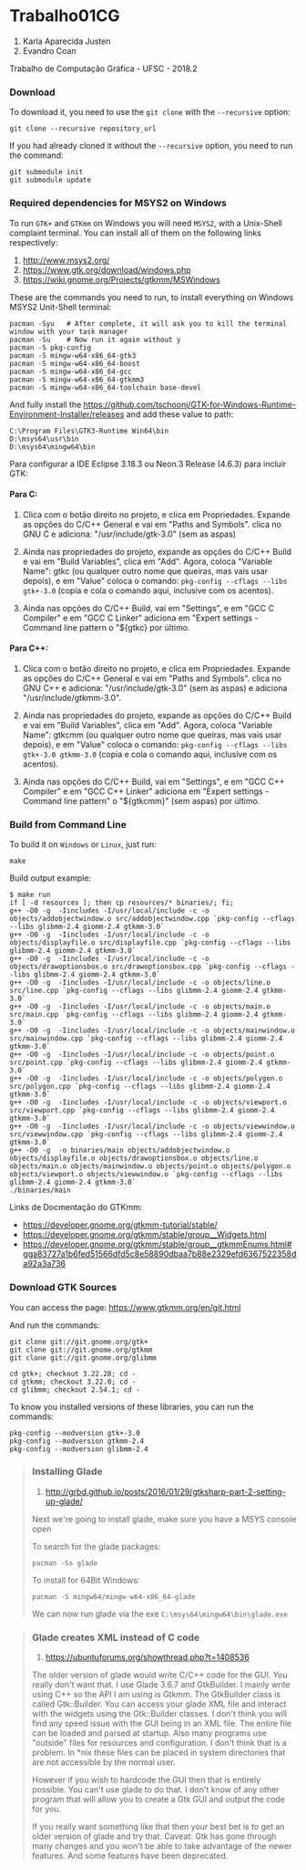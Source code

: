 # Trabalho01CG

1. Karla Aparecida Justen
1. Evandro  Coan

Trabalho de Computação Gráfica - UFSC - 2018.2


### Download

To download it, you need to use the `git clone` with the `--recursive` option:
```
git clone --recursive repository_url
```

If you had already cloned it without the `--recursive` option, you need to run the command:
```
git submodule init
git submodule update
```


### Required dependencies for MSYS2 on Windows

To run `GTK+` and `GTKmm` on Windows you will need `MSYS2`,
with a Unix-Shell complaint terminal.
You can install all of them on the following links respectively:
1. http://www.msys2.org/
1. https://www.gtk.org/download/windows.php
1. https://wiki.gnome.org/Projects/gtkmm/MSWindows

These are the commands you need to run,
to install everything on Windows MSYS2 Unit-Shell terminal:
```
pacman -Syu   # After complete, it will ask you to kill the terminal window with your task manager
pacman -Su    # Now run it again without y
pacman -S pkg-config
pacman -S mingw-w64-x86_64-gtk3
pacman -S mingw-w64-x86_64-boost
pacman -S mingw-w64-x86_64-gcc
pacman -S mingw-w64-x86_64-gtkmm3
pacman -S mingw-w64-x86_64-toolchain base-devel
```

And fully install the https://github.com/tschoonj/GTK-for-Windows-Runtime-Environment-Installer/releases and add these value to path:
```
C:\Program Files\GTK3-Runtime Win64\bin
D:\msys64\usr\bin
D:\msys64\mingw64\bin
```


Para configurar a IDE Eclipse 3.18.3 ou Neon.3 Release (4.6.3) para incluir GTK:

#### Para C:

1. Clica com o botão direito no projeto, e clica em Propriedades.
Expande as opções do C/C++ General e vai em "Paths and Symbols".
clica no GNU C e adiciona: "/usr/include/gtk-3.0" (sem as aspas)

2. Ainda nas propriedades do projeto, expande as opções do C/C++ Build e vai em "Build Variables", clica em "Add".
Agora, coloca "Variable Name": gtkc (ou qualquer outro nome que queiras, mas vais usar depois), e em "Value" coloca o comando: `pkg-config --cflags --libs gtk+-3.0` (copia e cola o comando aqui, inclusive com os acentos).

3. Ainda nas opções do C/C++ Build, vai em "Settings", e em "GCC C Compiler" e em "GCC C Linker" adiciona em "Expert settings - Command line pattern o "${gtkc} por último.


#### Para C++:

1. Clica com o botão direito no projeto, e clica em Propriedades.
Expande as opções do C/C++ General e vai em "Paths and Symbols".
clica no GNU C++ e adiciona: "/usr/include/gtk-3.0" (sem as aspas) e adiciona "/usr/include/gtkmm-3.0".

1. Ainda nas propriedades do projeto, expande as opções do C/C++ Build e vai em "Build Variables", clica em "Add".
Agora, coloca "Variable Name": gtkcmm (ou qualquer outro nome que queiras, mas vais usar depois), e em "Value" coloca o comando:  `pkg-config --cflags --libs gtk+-3.0 gtkmm-3.0` (copia e cola o comando aqui, inclusive com os acentos).

1. Ainda nas opções do C/C++ Build, vai em "Settings", e em "GCC C++ Compiler" e em "GCC C++ Linker" adiciona em "Expert settings - Command line pattern"  o "${gtkcmm}" (sem aspas) por último.


### Build from Command Line

To build it on `Windows` or `Linux`, just run:
```
make
```

Build output example:
```
$ make run
if [ -d resources ]; then cp resources/* binaries/; fi;
g++ -O0 -g  -Iincludes -I/usr/local/include -c -o objects/addobjectwindow.o src/addobjectwindow.cpp `pkg-config --cflags --libs glibmm-2.4 giomm-2.4 gtkmm-3.0`
g++ -O0 -g  -Iincludes -I/usr/local/include -c -o objects/displayfile.o src/displayfile.cpp `pkg-config --cflags --libs glibmm-2.4 giomm-2.4 gtkmm-3.0`
g++ -O0 -g  -Iincludes -I/usr/local/include -c -o objects/drawoptionsbox.o src/drawoptionsbox.cpp `pkg-config --cflags --libs glibmm-2.4 giomm-2.4 gtkmm-3.0`
g++ -O0 -g  -Iincludes -I/usr/local/include -c -o objects/line.o src/line.cpp `pkg-config --cflags --libs glibmm-2.4 giomm-2.4 gtkmm-3.0`
g++ -O0 -g  -Iincludes -I/usr/local/include -c -o objects/main.o src/main.cpp `pkg-config --cflags --libs glibmm-2.4 giomm-2.4 gtkmm-3.0`
g++ -O0 -g  -Iincludes -I/usr/local/include -c -o objects/mainwindow.o src/mainwindow.cpp `pkg-config --cflags --libs glibmm-2.4 giomm-2.4 gtkmm-3.0`
g++ -O0 -g  -Iincludes -I/usr/local/include -c -o objects/point.o src/point.cpp `pkg-config --cflags --libs glibmm-2.4 giomm-2.4 gtkmm-3.0`
g++ -O0 -g  -Iincludes -I/usr/local/include -c -o objects/polygon.o src/polygon.cpp `pkg-config --cflags --libs glibmm-2.4 giomm-2.4 gtkmm-3.0`
g++ -O0 -g  -Iincludes -I/usr/local/include -c -o objects/viewport.o src/viewport.cpp `pkg-config --cflags --libs glibmm-2.4 giomm-2.4 gtkmm-3.0`
g++ -O0 -g  -Iincludes -I/usr/local/include -c -o objects/viewwindow.o src/viewwindow.cpp `pkg-config --cflags --libs glibmm-2.4 giomm-2.4 gtkmm-3.0`
g++ -O0 -g  -o binaries/main objects/addobjectwindow.o objects/displayfile.o objects/drawoptionsbox.o objects/line.o objects/main.o objects/mainwindow.o objects/point.o objects/polygon.o objects/viewport.o objects/viewwindow.o `pkg-config --cflags --libs glibmm-2.4 giomm-2.4 gtkmm-3.0`
./binaries/main
```


Links de Docmentação do GTKmm:
- https://developer.gnome.org/gtkmm-tutorial/stable/
- https://developer.gnome.org/gtkmm/stable/group__Widgets.html
- https://developer.gnome.org/gtkmm/stable/group__gtkmmEnums.html#gga83727a1b6fed51566dfd5c8e58890dbaa7b88e2329efd6367522358da92a3a736


### Download GTK Sources


You can access the page: https://www.gtkmm.org/en/git.html

And run the commands:
```
git clone git://git.gnome.org/gtk+
git clone git://git.gnome.org/gtkmm
git clone git://git.gnome.org/glibmm

cd gtk+; checkout 3.22.28; cd -
cd gtkmm; checkout 3.22.0; cd -
cd glibmm; checkout 2.54.1; cd -
```

To know you installed versions of these libraries, you can run the commands:
```
pkg-config --modversion gtk+-3.0
pkg-config --modversion gtkmm-2.4
pkg-config --modversion glibmm-2.4
```


> ### Installing Glade
>
> 1. http://grbd.github.io/posts/2016/01/29/gtksharp-part-2-setting-up-glade/
>
> Next we're going to install glade, make sure you have a MSYS console open
>
> To search for the glade packages:
> ```
> pacman -Ss glade
> ```
> To install for 64Bit Windows:
> ```
> pacman -S mingw64/mingw-w64-x86_64-glade
> ```
>
> We can now run glade via the exe `C:\msys64\mingw64\bin\glade.exe`


> ### Glade creates XML instead of C code
>
> 1. https://ubuntuforums.org/showthread.php?t=1408536
>
> The older version of glade would write C/C++ code for the GUI. You really don't want that. I use Glade 3.6.7 and GtkBuilder. I mainly write using C++ so the API I am using is Gtkmm. The GtkBuilder class is called Gtk::Builder. You can access your glade XML file and interact with the widgets using the Gtk::Builder classes. I don't think you will find any speed issue with the GUI being in an XML file. The entire file can be loaded and parsed at startup. Also many programs use "outside" files for resources and configuration. I don't think that is a problem. In \*nix these files can be placed in system directories that are not accessible by the normal user.
>
> However if you wish to hardcode the GUI then that is entirely possible. You can't use glade to do that. I don't know of any other program that will allow you to create a Gtk GUI and output the code for you.
>
> If you really want something like that then your best bet is to get an older version of glade and try that. Caveat: Gtk has gone through many changes and you won't be able to take advantage of the newer features. And some features have been deprecated.




